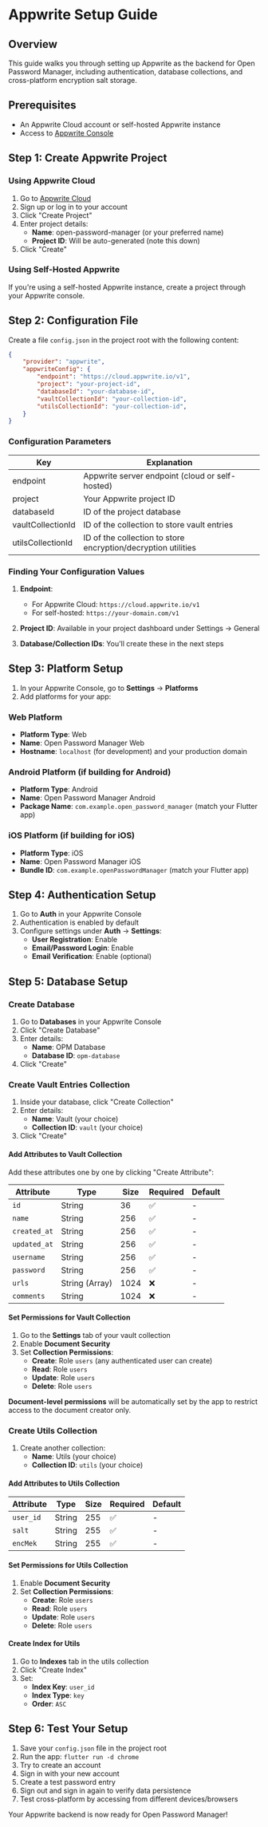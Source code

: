 # Appwrite Setup Guide

## Overview
This guide walks you through setting up Appwrite as the backend for Open Password Manager, including authentication, database collections, and cross-platform encryption salt storage.

## Prerequisites
- An Appwrite Cloud account or self-hosted Appwrite instance
- Access to [Appwrite Console](https://cloud.appwrite.io/)

## Step 1: Create Appwrite Project

### Using Appwrite Cloud
1. Go to [Appwrite Cloud](https://cloud.appwrite.io/)
2. Sign up or log in to your account
3. Click "Create Project"
4. Enter project details:
   - **Name**: open-password-manager (or your preferred name)
   - **Project ID**: Will be auto-generated (note this down)
5. Click "Create"

### Using Self-Hosted Appwrite
If you're using a self-hosted Appwrite instance, create a project through your Appwrite console.

## Step 2: Configuration File

Create a file `config.json` in the project root with the following content:

```json
{
    "provider": "appwrite",
    "appwriteConfig": {
        "endpoint": "https://cloud.appwrite.io/v1",
        "project": "your-project-id",
        "databaseId": "your-database-id",
        "vaultCollectionId": "your-collection-id",
        "utilsCollectionId": "your-collection-id",
    }
}
```

### Configuration Parameters

| Key | Explanation |
| --- | --- |
| endpoint | Appwrite server endpoint (cloud or self-hosted) |
| project | Your Appwrite project ID |
| databaseId | ID of the project database |
| vaultCollectionId | ID of the collection to store vault entries |
| utilsCollectionId | ID of the collection to store encryption/decryption utilities |

### Finding Your Configuration Values

1. **Endpoint**: 
   - For Appwrite Cloud: `https://cloud.appwrite.io/v1`
   - For self-hosted: `https://your-domain.com/v1`

2. **Project ID**: Available in your project dashboard under Settings → General

3. **Database/Collection IDs**: You'll create these in the next steps

## Step 3: Platform Setup

1. In your Appwrite Console, go to **Settings** → **Platforms**
2. Add platforms for your app:

### Web Platform
- **Platform Type**: Web
- **Name**: Open Password Manager Web
- **Hostname**: `localhost` (for development) and your production domain

### Android Platform (if building for Android)
- **Platform Type**: Android
- **Name**: Open Password Manager Android
- **Package Name**: `com.example.open_password_manager` (match your Flutter app)

### iOS Platform (if building for iOS)
- **Platform Type**: iOS  
- **Name**: Open Password Manager iOS
- **Bundle ID**: `com.example.openPasswordManager` (match your Flutter app)

## Step 4: Authentication Setup

1. Go to **Auth** in your Appwrite Console
2. Authentication is enabled by default
3. Configure settings under **Auth** → **Settings**:
   - **User Registration**: Enable
   - **Email/Password Login**: Enable
   - **Email Verification**: Enable (optional)

## Step 5: Database Setup

### Create Database

1. Go to **Databases** in your Appwrite Console
2. Click "Create Database"
3. Enter details:
   - **Name**: OPM Database
   - **Database ID**: `opm-database`
4. Click "Create"

### Create Vault Entries Collection

1. Inside your database, click "Create Collection"
2. Enter details:
   - **Name**: Vault (your choice)
   - **Collection ID**: `vault` (your choice)
3. Click "Create"

#### Add Attributes to Vault Collection

Add these attributes one by one by clicking "Create Attribute":

| Attribute | Type | Size | Required | Default |
| --- | --- | --- | --- | --- |
| `id` | String | 36 | ✅ | - |
| `name` | String | 256 | ✅ | - |
| `created_at` | String | 256 | ✅ | - |
| `updated_at` | String | 256 | ✅ | - |
| `username` | String | 256 | ✅ | - |
| `password` | String | 256 | ✅ | - |
| `urls` | String (Array) | 1024 | ❌ | - |
| `comments` | String | 1024 | ❌ | - |

#### Set Permissions for Vault Collection

1. Go to the **Settings** tab of your vault collection
2. Enable **Document Security**
3. Set **Collection Permissions**:
   - **Create**: Role `users` (any authenticated user can create)
   - **Read**: Role `users` 
   - **Update**: Role `users`
   - **Delete**: Role `users`

**Document-level permissions** will be automatically set by the app to restrict access to the document creator only.

### Create Utils Collection

1. Create another collection:
   - **Name**: Utils (your choice) 
   - **Collection ID**: `utils` (your choice)

#### Add Attributes to Utils Collection

| Attribute | Type | Size | Required | Default |
| --- | --- | --- | --- | --- |
| `user_id` | String | 255 | ✅ | - |
| `salt` | String | 255 | ✅ | - |
| `encMek` | String | 255 | ✅ | - |

#### Set Permissions for Utils Collection

1. Enable **Document Security**
2. Set **Collection Permissions**:
   - **Create**: Role `users`
   - **Read**: Role `users`
   - **Update**: Role `users`
   - **Delete**: Role `users`

#### Create Index for Utils

1. Go to **Indexes** tab in the utils collection
2. Click "Create Index"
3. Set:
   - **Index Key**: `user_id`
   - **Index Type**: `key`
   - **Order**: `ASC`

## Step 6: Test Your Setup

1. Save your `config.json` file in the project root
2. Run the app: `flutter run -d chrome`
3. Try to create an account
4. Sign in with your new account
5. Create a test password entry
6. Sign out and sign in again to verify data persistence
7. Test cross-platform by accessing from different devices/browsers

Your Appwrite backend is now ready for Open Password Manager!
